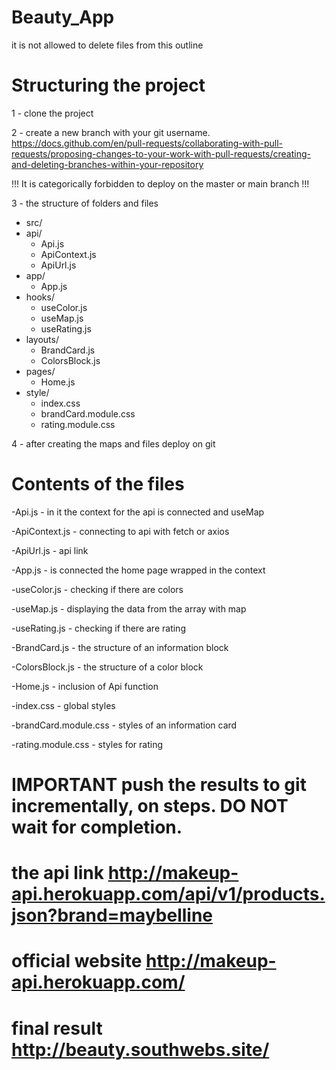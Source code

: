 # Beauty_App
it is not allowed to delete files from this outline

# Structuring the project

1 - clone the project

2 - create a new branch with your git username.
https://docs.github.com/en/pull-requests/collaborating-with-pull-requests/proposing-changes-to-your-work-with-pull-requests/creating-and-deleting-branches-within-your-repository

!!! It is categorically forbidden to deploy on the master or main branch !!!

3 - the structure of folders and files

 - src/
  - api/
     - Api.js
     - ApiContext.js
     - ApiUrl.js
  - app/ 
     - App.js
  - hooks/
     - useColor.js
     - useMap.js
     - useRating.js
  - layouts/
     - BrandCard.js
     - ColorsBlock.js
  - pages/
     - Home.js
  - style/
     - index.css
     - brandCard.module.css
     - rating.module.css

4 - after creating the maps and files deploy on git

# Contents of the files

-Api.js - in it the context for the api is connected and useMap

-ApiContext.js - connecting to api with fetch or axios

-ApiUrl.js - api link

-App.js - is connected the home page wrapped in the context 

-useColor.js - checking if there are colors

-useMap.js - displaying the data from the array with map

-useRating.js - checking if there are rating

-BrandCard.js - the structure of an information block

-ColorsBlock.js - the structure of a color block

-Home.js - inclusion of Api function

-index.css - global styles

-brandCard.module.css - styles of an information card

-rating.module.css - styles for rating

# IMPORTANT push the results to git incrementally, on steps. DO NOT wait for completion.

# the api link http://makeup-api.herokuapp.com/api/v1/products.json?brand=maybelline

# official website http://makeup-api.herokuapp.com/

# final result http://beauty.southwebs.site/


 

